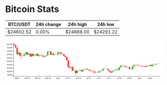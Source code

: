 # Bitcoin Stats

BTC/USDT|24h change|24h high|24h low|
|---|---|---|---|
|$24602.52|0.00%|$24888.00|$24291.22|

<img src="./chart.svg">
